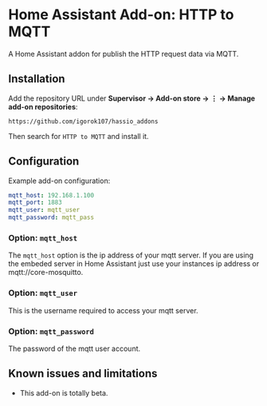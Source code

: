 # Home Assistant Add-on: HTTP to MQTT

A Home Assistant addon for publish the HTTP request data via MQTT.

## Installation

Add the repository URL under **Supervisor → Add-on store → ⋮ → Manage add-on repositories**:

    https://github.com/igorok107/hassio_addons

Then search for `HTTP to MQTT` and install it.

## Configuration

Example add-on configuration:

```yaml
mqtt_host: 192.168.1.100
mqtt_port: 1883
mqtt_user: mqtt_user
mqtt_password: mqtt_pass
```

### Option: `mqtt_host`

The `mqtt_host` option is the ip address of your mqtt server. If you are using the embeded server in Home Assistant just use your instances ip address or mqtt://core-mosquitto.

### Option: `mqtt_user`

This is the username required to access your mqtt server.

### Option: `mqtt_password`

The password of the mqtt user account.

## Known issues and limitations

- This add-on is totally beta. 
